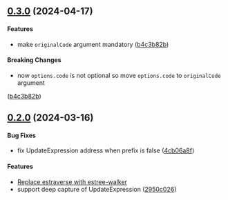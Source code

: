 ## [0.3.0](https://github.com/twada/power-assert-monorepo/releases/tag/transpiler-core-v0.3.0) (2024-04-17)


#### Features

* make `originalCode` argument mandatory ([b4c3b82b](https://github.com/twada/power-assert-monorepo/commit/b4c3b82b3ecb257d0f9b5d4254bf5c4010dd7f87))

#### Breaking Changes

* now `options.code` is not optional so move `options.code` to `originalCode` argument

 ([b4c3b82b](https://github.com/twada/power-assert-monorepo/commit/b4c3b82b3ecb257d0f9b5d4254bf5c4010dd7f87))



## [0.2.0](https://github.com/twada/power-assert-monorepo/releases/tag/transpiler-core-v0.2.0) (2024-03-16)


#### Bug Fixes

  * fix UpdateExpression address when prefix is false ([4cb06a8f](https://github.com/twada/power-assert-monorepo/commit/4cb06a8fa9eb902c0a5c4233ac8f61bcaae01a74))

#### Features

  * [Replace estraverse with estree-walker](https://github.com/twada/power-assert-monorepo/pull/2)
  * support deep capture of UpdateExpression ([2950c026](https://github.com/twada/power-assert-monorepo/commit/2950c02666573cc641a576d4f36995cec5f002c3))
